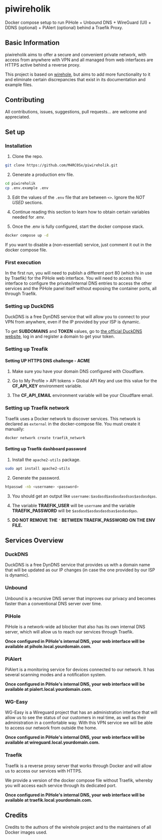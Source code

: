 # piwireholik
Docker compose setup to run PiHole + Unbound DNS + WireGuard (UI) + DDNS (optional) + PiAlert (optional) behind a Traefik Proxy.

## Basic Information
piwireholik aims to offer a secure and convenient private network, with access from anywhere with VPN and all managed from web interfaces are HTTPS active behind a reverse proxy.

This project is based on [wirehole](https://github.com/IAmStoxe/wirehole), but aims to add more functionality to it and eliminate certain discrepancies that exist in its documentation and example files.

## Contributing
All contributions, issues, suggestions, pull requests... are welcome and appreciated.

## Set up

### Installation
1. Clone the repo.
```bash
git clone https://github.com/M4RC0Sx/piwireholik.git
```

2. Generate a production env file.
```bash
cd piwireholik
cp .env.example .env
```

3. Edit the values of the `.env` file that are between `<>`. Ignore the *NOT USED* sections.

4. Continue reading this section to learn how to obtain certain variables needed for .env.

5. Once the .env is fully configured, start the docker compose stack.
```bash
docker compose up -d
```
If you want to disable a (non-essential) service, just comment it out in the docker compose file.

### First execution
In the first run, you will need to publish a different port 80 (which is in use by Traefik) for the PiHole web interface. You will need to access this interface to configure the private/internal DNS entries to access the other services and the PiHole panel itself without exposing the container ports, all through Traefik.

### Setting up DuckDNS
DuckDNS is a free DynDNS service that will allow you to connect to your VPN from anywhere, even if the IP provided by your ISP is dynamic.

To get **SUBDOMAINS** and **TOKEN** values, go to [the official DuckDNS website](https://www.duckdns.org), log in and register a domain to get your token.

### Setting up Treafik

#### Setting UP HTTPS DNS challenge - ACME
1. Make sure you have your domain DNS configured with Cloudflare.

2. Go to My Profile > API tokens > Global API Key and use this value for the **CF_API_KEY** environment variable.

3. The **CF_API_EMAIL** environment variable will be your Cloudflare email.

### Setting up Traefik network
Traefik uses a Docker network to discover services. This network is declared as `external` in the docker-compose file. You must create it manually:
```bash
docker network create traefik_network 
```

#### Setting up Traefik dashboard password
1. Install the `apache2-utils` package.
```bash
sudo apt install apache2-utils
```

2. Generate the password.
```bash
htpasswd -nb <username> <password>
```

3. You should get an output like `username:$asdasd$asdasdasdsas$asdasdqas`.

4. The variable **TRAEFIK_USER** will be `username` and the variable **TRAEFIK_PASSWORD** will be `$asdasd$asdasdasdsas$asdasdqas`.

5. **DO NOT REMOVE THE `'` BETWEEN TRAEFIK_PASSWORD ON THE ENV FILE.**


## Services Overview
### DuckDNS
DuckDNS is a free DynDNS service that provides us with a domain name that will be updated as our IP changes (in case the one provided by our ISP is dynamic).

### Unbound
Unbound is a recursive DNS server that improves our privacy and becomes faster than a conventional DNS server over time.

### PiHole
PiHole is a network-wide ad blocker that also has its own internal DNS server, which will allow us to reach our services through Traefik.

**Once configured in PiHole's internal DNS, your web interface will be available at pihole.local.yourdomain.com.**

### PiAlert
PiAlert is a monitoring service for devices connected to our network. It has several scanning modes and a notification system.

**Once configured in PiHole's internal DNS, your web interface will be available at pialert.local.yourdomain.com.**

### WG-Easy
WG-Easy is a Wireguard project that has an administration interface that will allow us to see the status of our customers in real time, as well as their administration in a comfortable way. With this VPN service we will be able to access our network from outside the home.

**Once configured in PiHole's internal DNS, your web interface will be available at wireguard.local.yourdomain.com.**

### Traefik
Traefik is a reverse proxy server that works through Docker and will allow us to access our services with HTTPS.

We provide a version of the docker compose file without Traefik, whereby you will access each service through its dedicated port.

**Once configured in PiHole's internal DNS, your web interface will be available at traefik.local.yourdomain.com.**

## Credits
Credits to the authors of the wirehole project and to the maintainers of all Docker images used.
